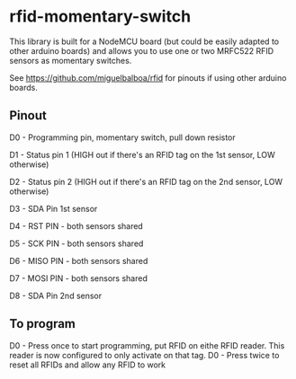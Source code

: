 # rfid-momentary-switch

This library is built for a NodeMCU board (but could be easily adapted to other arduino boards) and allows you to use one or two MRFC522 RFID sensors as momentary switches. 

See https://github.com/miguelbalboa/rfid for pinouts if using other arduino boards.


## Pinout
D0 - Programming pin, momentary switch, pull down resistor

D1 - Status pin 1 (HIGH out if there's an RFID tag on the 1st sensor, LOW otherwise)

D2 - Status pin 2 (HIGH out if there's an RFID tag on the 2nd sensor, LOW otherwise)

D3 - SDA Pin 1st sensor

D4 - RST PIN - both sensors shared

D5 - SCK PIN - both sensors shared

D6 - MISO PIN - both sensors shared

D7 - MOSI PIN - both sensors shared

D8 - SDA Pin 2nd sensor


## To program

D0 - Press once to start programming, put RFID on eithe RFID reader. This reader is now configured to only activate on that tag. 
D0 - Press twice to reset all RFIDs and allow any RFID to work
